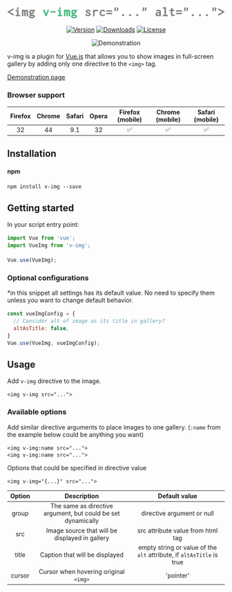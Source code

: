 <p align="center"><a href="https://v-img.review" target="_blank"><img width="775"src="demo/src/assets/logo.png"></a></p>

<p align="center">
  <a href="https://www.npmjs.com/package/v-img"><img src="https://img.shields.io/npm/v/v-img.svg" alt="Version"></a>
  <a href="https://www.npmjs.com/package/v-img"><img src="https://img.shields.io/npm/dm/v-img.svg" alt="Downloads"></a>
  <a href="https://www.npmjs.com/package/v-img"><img src="https://img.shields.io/npm/l/v-img.svg" alt="License"></a>
</p>


<p align="center">
  <img src="https://media.giphy.com/media/xUA7b26WKJvTa04lby/giphy.gif" alt="Demonstration">
</p>

v-img is a plugin for [Vue.js](https://vuejs.org/) that allows you to show images in full-screen gallery by adding only one directive to the `<img>` tag.

[Demonstration page](https://v-img.review)

### Browser support
| Firefox | Chrome | Safari | Opera | Firefox (mobile)   | Chrome (mobile)    | Safari (mobile)    |
|:--:     |:--:    |:--:    |:--:   |:--:                |:--:                |:--:                |
| 32      | 44     | 9.1    | 32    | :white_check_mark: | :white_check_mark: | :white_check_mark: |

## Installation

#### npm
```
npm install v-img --save
```

## Getting started
In your script entry point:

```javascript
import Vue from 'vue';
import VueImg from 'v-img';

Vue.use(VueImg);
```

### Optional configurations
*in this snippet all settings has its default value. No need to specify them unless you want to change default behavior.
```javascript
const vueImgConfig = {
  // Consider alt of image as its title in gallery?
  altAsTitle: false,
}
Vue.use(VueImg, vueImgConfig);
```

## Usage

Add `v-img` directive to the image.
```vue
<img v-img src="...">
```

### Available options
Add similar directive arguments to place images to one gallery. (`:name` from the example below could be anything you want)
```vue
<img v-img:name src="...">
<img v-img:name src="...">
```

Options that could be specified in directive value

```vue
<img v-img="{...}" src="...">
```

| Option | Description | Default value |
| :----: | :---------: | :-----------: |
| group  | The same as directive argument, but could be set dynamically | directive argument or null |
| src    | Image source that will be displayed in gallery | src attribute value from html tag |
| title  | Caption that will be displayed | empty string or value of the `alt` attribute, if `altAsTitle` is true |
| cursor | Cursor when hovering original `<img>` | 'pointer' |
